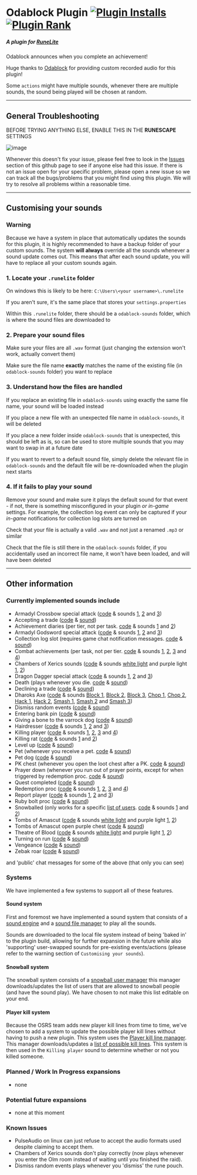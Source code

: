 # Odablock Plugin [![Plugin Installs](https://img.shields.io/endpoint?url=https://i.pluginhub.info/shields/installs/plugin/c-engineer-completed)](https://runelite.net/plugin-hub/m0bile%20btw) [![Plugin Rank](https://img.shields.io/endpoint?url=https://i.pluginhub.info/shields/rank/plugin/c-engineer-completed)](https://runelite.net/plugin-hub)

##### A plugin for [RuneLite](https://runelite.net/)

Odablock announces when you complete an achievement!

Huge thanks to [Odablock](https://kick.com/odablock) for providing custom recorded audio for this plugin!

Some `actions` might have multiple sounds, whenever there are multiple sounds, the sound being played will be chosen at random.
___
## General Troubleshooting
BEFORE TRYING ANYTHING ELSE, ENABLE THIS IN THE **RUNESCAPE** SETTINGS

![image](https://user-images.githubusercontent.com/62370532/208992085-e2c07494-d8bb-489e-b7f3-ed538175acbc.png)

Whenever this doesn't fix your issue, please feel free to look in the [Issues](https://github.com/DapperMickie/odablock-sounds/issues) section of this github page to see if anyone else had this issue. If there is not an issue open for your specific problem, please open a new issue so we can track all the bugs/problems that you might find using this plugin. We will try to resolve all problems within a reasonable time.
___

## Customising your sounds

### Warning

Because we have a system in place that automatically updates the sounds for this plugin, it is highly recommended to have a backup folder of your custom sounds. The system __will always__ override all the sounds whenever a sound update comes out. This means that after each sound update, you will have to replace all your custom sounds again.

### 1. Locate your `.runelite` folder

On windows this is likely to be here: `C:\Users\<your username>\.runelite`

If you aren't sure, it's the same place that stores your `settings.properties`

Within this `.runelite` folder, there should be a `odablock-sounds` folder, which is where the sound files are downloaded to

### 2. Prepare your sound files

Make sure your files are all `.wav` format (just changing the extension won't work, actually convert them)

Make sure the file name __exactly__ matches the name of the existing file (in `odablock-sounds` folder) you want to replace

### 3. Understand how the files are handled

If you replace an existing file in `odablock-sounds` using exactly the same file name, your sound will be loaded instead

If you place a new file with an unexpected file name in `odablock-sounds`, it will be deleted

If you place a new folder inside `odablock-sounds` that is unexpected, this should be left as is, so can be used to store multiple sounds that you may want to swap in at a future date

If you want to revert to a default sound file, simply delete the relevant file in `odablock-sounds` and the default file will be re-downloaded when the plugin next starts

### 4. If it fails to play your sound

Remove your sound and make sure it plays the default sound for that event - if not, there is something misconfigured in your plugin _or in-game_ settings. For example, the collection log event can only be captured if your _in-game_ notifications for collection log slots are turned on

Check that your file is actually a valid `.wav` and not just a renamed `.mp3` or similar

Check that the file is still there in the `odablock-sounds` folder, if you accidentally used an incorrect file name, it won't have been loaded, and will have been deleted
___

## Other information

### Currently implemented sounds include

- Armadyl Crossbow special attack ([code](https://github.com/DapperMickie/odablock-sounds/blob/master/src/main/java/com/github/dappermickie/odablock/sounds/AcbSpec.java) & sounds [1](https://github.com/DapperMickie/odablock-sounds/blob/sounds/AcbSpec_r1.wav), [2](https://github.com/DapperMickie/odablock-sounds/blob/sounds/AcbSpec_r2.wav) and [3](https://github.com/DapperMickie/odablock-sounds/blob/sounds/AcbSpec_r3.wav))
- Accepting a trade ([code](https://github.com/DapperMickie/odablock-sounds/blob/master/src/main/java/com/github/dappermickie/odablock/sounds/AcceptTrade.java) & [sound](https://github.com/DapperMickie/odablock-sounds/blob/sounds/AcceptTrade.wav))
- Achievement diaries (per tier, not per task. [code](https://github.com/DapperMickie/odablock-sounds/blob/master/src/main/java/com/github/dappermickie/odablock/sounds/AchievementDiaries.java) & sounds [1](https://github.com/DapperMickie/odablock-sounds/blob/sounds/AchievementDiary_r1.wav) and [2](https://github.com/DapperMickie/odablock-sounds/blob/sounds/AchievementDiary_r2.wav))
- Armadyl Godsword special attack ([code](https://github.com/DapperMickie/odablock-sounds/blob/master/src/main/java/com/github/dappermickie/odablock/sounds/AgsSpec.java) & sounds [1](https://github.com/DapperMickie/odablock-sounds/blob/sounds/AgsSpec_r1.wav), [2](https://github.com/DapperMickie/odablock-sounds/blob/sounds/AgsSpec_r2.wav) and [3](https://github.com/DapperMickie/odablock-sounds/blob/sounds/AgsSpec_r3.wav))
- Collection log slot (requires game chat notification messages. [code](https://github.com/DapperMickie/odablock-sounds/blob/master/src/main/java/com/github/dappermickie/odablock/sounds/CollectionLog.java) & [sound](https://github.com/DapperMickie/odablock-sounds/blob/sounds/ColLogSlotCompleted_r1.wav))
- Combat achievements (per task, not per tier. [code](https://github.com/DapperMickie/odablock-sounds/blob/master/src/main/java/com/github/dappermickie/odablock/sounds/CombatAchievements.java) & sounds [1](https://github.com/DapperMickie/odablock-sounds/blob/sounds/CombatTaskCompleted_r1.wav), [2](https://github.com/DapperMickie/odablock-sounds/blob/sounds/CombatTaskCompleted_r2.wav), [3](https://github.com/DapperMickie/odablock-sounds/blob/sounds/CombatTaskCompleted_r3.wav) and [4](https://github.com/DapperMickie/odablock-sounds/blob/sounds/CombatTaskCompleted_r4.wav))
- Chambers of Xerics sounds ([code](https://github.com/DapperMickie/odablock-sounds/blob/master/src/main/java/com/github/dappermickie/odablock/sounds/CoxSounds.java) & sounds [white light](https://github.com/DapperMickie/odablock-sounds/blob/sounds/WhiteLightAfterRaid.wav) and purple light [1](https://github.com/DapperMickie/odablock-sounds/blob/sounds/GettingPurple_r1.wav), [2](https://github.com/DapperMickie/odablock-sounds/blob/sounds/GettingPurple_r2.wav))
- Dragon Dagger special attack ([code](https://github.com/DapperMickie/odablock-sounds/blob/master/src/main/java/com/github/dappermickie/odablock/sounds/DdsSpec.java) & sounds [1](https://github.com/DapperMickie/odablock-sounds/blob/sounds/DdsSpec_r1.wav), [2](https://github.com/DapperMickie/odablock-sounds/blob/sounds/DdsSpec_r2.wav) and [3](https://github.com/DapperMickie/odablock-sounds/blob/sounds/DdsSpec_r3.wav))
- Death (plays whenever you die. [code](https://github.com/DapperMickie/odablock-sounds/blob/master/src/main/java/com/github/dappermickie/odablock/sounds/Death.java) & [sound](https://github.com/DapperMickie/odablock-sounds/blob/sounds/DyingHCIMCompleted_r1.wav))
- Declining a trade ([code](https://github.com/DapperMickie/odablock-sounds/blob/master/src/main/java/com/github/dappermickie/odablock/sounds/DeclineTrade.java) & [sound](https://github.com/DapperMickie/odablock-sounds/blob/sounds/DeclineTrade.wav))
- Dharoks Axe ([code](https://github.com/DapperMickie/odablock-sounds/blob/master/src/main/java/com/github/dappermickie/odablock/sounds/DhAxe.java) & sounds [Block 1](https://github.com/DapperMickie/odablock-sounds/blob/sounds/DhAxe_block_r1.wav), [Block 2](https://github.com/DapperMickie/odablock-sounds/blob/sounds/DhAxe_block_r2.wav), [Block 3](https://github.com/DapperMickie/odablock-sounds/blob/sounds/DhAxe_block_r3.wav), [Chop 1](https://github.com/DapperMickie/odablock-sounds/blob/sounds/DhAxe_chop_r1.wav), [Chop 2](https://github.com/DapperMickie/odablock-sounds/blob/sounds/DhAxe_chop_r2.wav), [Hack 1](https://github.com/DapperMickie/odablock-sounds/blob/sounds/DhAxe_hack_r1.wav), [Hack 2](https://github.com/DapperMickie/odablock-sounds/blob/sounds/DhAxe_hack_r2.wav), [Smash 1](https://github.com/DapperMickie/odablock-sounds/blob/sounds/DhAxe_smash_r1.wav), [Smash 2](https://github.com/DapperMickie/odablock-sounds/blob/sounds/DhAxe_smash_r2.wav) and [Smash 3](https://github.com/DapperMickie/odablock-sounds/blob/sounds/DhAxe_smash_r3.wav))
- Dismiss random events ([code](https://github.com/DapperMickie/odablock-sounds/blob/master/src/main/java/com/github/dappermickie/odablock/sounds/DismissRandomEvent.java) & [sound](https://github.com/DapperMickie/odablock-sounds/blob/sounds/DismissingRandomEvent.wav))
- Entering bank pin ([code](https://github.com/DapperMickie/odablock-sounds/blob/master/src/main/java/com/github/dappermickie/odablock/sounds/EnteringBankPin.java) & [sound](https://github.com/DapperMickie/odablock-sounds/blob/sounds/TypingInBankpin.wav))
- Giving a bone to the varrock dog ([code](https://github.com/DapperMickie/odablock-sounds/blob/master/src/main/java/com/github/dappermickie/odablock/sounds/GiveBone.java) & [sound](https://github.com/DapperMickie/odablock-sounds/blob/sounds/GiveBone.wav))
- Hairdresser ([code](https://github.com/DapperMickie/odablock-sounds/blob/master/src/main/java/com/github/dappermickie/odablock/sounds/HairDresser.java) & sounds [1](https://github.com/DapperMickie/odablock-sounds/blob/sounds/Hairdresser_r1.wav), [2](https://github.com/DapperMickie/odablock-sounds/blob/sounds/Hairdresser_r2.wav) and [3](https://github.com/DapperMickie/odablock-sounds/blob/sounds/Hairdresser_r3.wav))
- Killing player ([code](https://github.com/DapperMickie/odablock-sounds/blob/master/src/main/java/com/github/dappermickie/odablock/sounds/KillingPlayer.java) & sounds [1](https://github.com/DapperMickie/odablock-sounds/blob/sounds/KillingSomeone_r1.wav), [2](https://github.com/DapperMickie/odablock-sounds/blob/sounds/KillingSomeone_r2.wav), [3](https://github.com/DapperMickie/odablock-sounds/blob/sounds/KillingSomeone_r3.wav) and [4](https://github.com/DapperMickie/odablock-sounds/blob/sounds/KillingSomeone_r4.wav))
- Killing rat ([code](https://github.com/DapperMickie/odablock-sounds/blob/master/src/main/java/com/github/dappermickie/odablock/sounds/KillingRat.java) & sounds [1](https://github.com/DapperMickie/odablock-sounds/blob/sounds/KillingRatOrScurrius_r1.wav) and [2](https://github.com/DapperMickie/odablock-sounds/blob/sounds/KillingRatOrScurrius_r2.wav))
- Level up ([code](https://github.com/DapperMickie/odablock-sounds/blob/master/src/main/java/com/github/dappermickie/odablock/sounds/LevelUp.java) & [sound](https://github.com/DapperMickie/odablock-sounds/blob/sounds/LevelUpCompleted_r1.wav))
- Pet (whenever you receive a pet. [code](https://github.com/DapperMickie/odablock-sounds/blob/master/src/main/java/com/github/dappermickie/odablock/sounds/Pet.java) & [sound](https://github.com/DapperMickie/odablock-sounds/blob/sounds/NewPet.wav))
- Pet dog ([code](https://github.com/DapperMickie/odablock-sounds/blob/master/src/main/java/com/github/dappermickie/odablock/sounds/PetDog.java) & [sound](https://github.com/DapperMickie/odablock-sounds/blob/sounds/PettingDog.wav))
- PK chest (whenever you open the loot chest after a PK. [code](https://github.com/DapperMickie/odablock-sounds/blob/master/src/main/java/com/github/dappermickie/odablock/sounds/PkChest.java) & [sound](https://github.com/DapperMickie/odablock-sounds/blob/sounds/ClickingPkLootChest.wav))
- Prayer down (whenever you run out of prayer points, except for when triggered by redemption proc. [code](https://github.com/DapperMickie/odablock-sounds/blob/master/src/main/java/com/github/dappermickie/odablock/sounds/PrayerDown.java) & [sound](https://github.com/DapperMickie/odablock-sounds/blob/sounds/SmitedNoPrayer.wav))
- Quest completed ([code](https://github.com/DapperMickie/odablock-sounds/blob/master/src/main/java/com/github/dappermickie/odablock/sounds/QuestCompleted.java) & [sound](https://github.com/DapperMickie/odablock-sounds/blob/sounds/QuestCompleted_r1.wav))
- Redemption proc ([code](https://github.com/DapperMickie/odablock-sounds/blob/master/src/main/java/com/github/dappermickie/odablock/sounds/RedemptionProc.java) & sounds [1](https://github.com/DapperMickie/odablock-sounds/blob/sounds/RedemptionProc_r1.wav), [2](https://github.com/DapperMickie/odablock-sounds/blob/sounds/RedemptionProc_r2.wav), [3](https://github.com/DapperMickie/odablock-sounds/blob/sounds/RedemptionProc_r3.wav) and [4](https://github.com/DapperMickie/odablock-sounds/blob/sounds/RedemptionProc_r4.wav))
- Report player ([code](https://github.com/DapperMickie/odablock-sounds/blob/master/src/main/java/com/github/dappermickie/odablock/sounds/ReportPlayer.java) & sounds [1](https://github.com/DapperMickie/odablock-sounds/blob/sounds/ReportPlayer_r1.wav), [2](https://github.com/DapperMickie/odablock-sounds/blob/sounds/ReportPlayer_r2.wav) and [3](https://github.com/DapperMickie/odablock-sounds/blob/sounds/ReportPlayer_r3.wav))
- Ruby bolt proc ([code](https://github.com/DapperMickie/odablock-sounds/blob/master/src/main/java/com/github/dappermickie/odablock/sounds/RubyBoltProc.java) & [sound](https://github.com/DapperMickie/odablock-sounds/blob/sounds/RubyProc.wav))
- Snowballed (only works for a specific [list of users](https://github.com/DapperMickie/odablock-sounds/blob/snowball/users.txt). [code](https://github.com/DapperMickie/odablock-sounds/blob/master/src/main/java/com/github/dappermickie/odablock/sounds/SnowBalled.java) & sounds [1](https://github.com/DapperMickie/odablock-sounds/blob/sounds/Snowball_r1.wav) and [2](https://github.com/DapperMickie/odablock-sounds/blob/sounds/Snowball_r1.wav))
- Tombs of Amascut ([code](https://github.com/DapperMickie/odablock-sounds/blob/master/src/main/java/com/github/dappermickie/odablock/sounds/ToaChestLight.java) & sounds [white light](https://github.com/DapperMickie/odablock-sounds/blob/sounds/WhiteLightAfterRaid.wav) and purple light [1](https://github.com/DapperMickie/odablock-sounds/blob/sounds/GettingPurple_r1.wav), [2](https://github.com/DapperMickie/odablock-sounds/blob/sounds/GettingPurple_r2.wav))
- Tombs of Amascut open purple chest ([code](https://github.com/DapperMickie/odablock-sounds/blob/master/src/main/java/com/github/dappermickie/odablock/sounds/ToaChestOpens.java) & [sound](https://github.com/DapperMickie/odablock-sounds/blob/sounds/ToaChestOpens.wav))
- Theatre of Blood ([code](https://github.com/DapperMickie/odablock-sounds/blob/master/src/main/java/com/github/dappermickie/odablock/sounds/TobChestLight.java) & sounds [white light](https://github.com/DapperMickie/odablock-sounds/blob/sounds/WhiteLightAfterRaid.wav) and purple light [1](https://github.com/DapperMickie/odablock-sounds/blob/sounds/GettingPurple_r1.wav), [2](https://github.com/DapperMickie/odablock-sounds/blob/sounds/GettingPurple_r2.wav))
- Turning on run ([code](https://github.com/DapperMickie/odablock-sounds/blob/master/src/main/java/com/github/dappermickie/odablock/sounds/TurnOnRun.java) & [sound](https://github.com/DapperMickie/odablock-sounds/blob/sounds/TurningOnRun.wav))
- Vengeance ([code](https://github.com/DapperMickie/odablock-sounds/blob/master/src/main/java/com/github/dappermickie/odablock/sounds/Vengeance.java) & [sound](https://github.com/DapperMickie/odablock-sounds/blob/sounds/Vengeance.wav))
- Zebak roar ([code](https://github.com/DapperMickie/odablock-sounds/blob/master/src/main/java/com/github/dappermickie/odablock/sounds/ZebakRoar.java) & [sound](https://github.com/DapperMickie/odablock-sounds/blob/sounds/ZebakRoar.wav))

and 'public' chat messages for some of the above (that only you can see)

### Systems

We have implemented a few systems to support all of these features. 

#### Sound system

First and foremost we have implemented a sound system that consists of a [sound engine](https://github.com/DapperMickie/odablock-sounds/blob/master/src/main/java/com/github/dappermickie/odablock/SoundEngine.java) and a [sound file manager](https://github.com/DapperMickie/odablock-sounds/blob/master/src/main/java/com/github/dappermickie/odablock/SoundFileManager.java) to play all the sounds.

Sounds are downloaded to the local file system instead of being 'baked in' to the plugin build, allowing for further
expansion in the future while also 'supporting' user-swapped sounds for pre-existing events/actions (please refer to the warning section of `Customising your sounds`).

#### Snowball system

The snowball system consists of a [snowball user manager](https://github.com/DapperMickie/odablock-sounds/blob/master/src/main/java/com/github/dappermickie/odablock/SnowballUserManager.java) this manager downloads/updates the list of users that are allowed to snowball people (and have the sound play). We have chosen to not make this list editable on your end.

#### Player kill system

Because the OSRS team adds new player kill lines from time to time, we've chosen to add a system to update the possible player kill lines without having to push a new plugin. This system uses the [Player kill line manager](https://github.com/DapperMickie/odablock-sounds/blob/master/src/main/java/com/github/dappermickie/odablock/PlayerKillLineManager.java). This manager downloads/updates a [list of possible kill lines](https://github.com/DapperMickie/odablock-sounds/blob/playerkillpatterns/pklines.txt). This system is then used in the `Killing player` sound to determine whether or not you killed someone.


### Planned / Work In Progress expansions

- none

### Potential future expansions

- none at this moment

### Known Issues

- PulseAudio on linux can just refuse to accept the audio formats used despite claiming to accept them.
- Chambers of Xerics sounds don't play correctly (now plays whenever you enter the Olm room instead of waiting until you finished the raid).
- Dismiss random events plays whenever you 'dismiss' the rune pouch.
